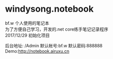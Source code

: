 # windysong.notebook
bf.w 个人使用的笔记本  
为了方便自己学习，开发的.net core练手笔记记录程序  
2017/12/29 初始化项目

后台地址: /Admin 默认帐号:bf.w 默认密码:888888
Demo:http://notebook.airuxu.cn
